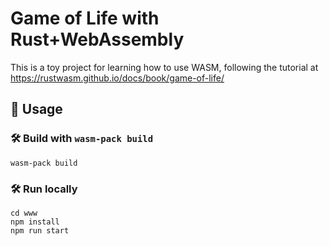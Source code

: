 # Game of Life with Rust+WebAssembly

This is a toy project for learning how to use WASM, following the tutorial at https://rustwasm.github.io/docs/book/game-of-life/

## 🚴 Usage

### 🛠️ Build with `wasm-pack build`

```
wasm-pack build
```

### 🛠️ Run locally

```
cd www
npm install
npm run start
```